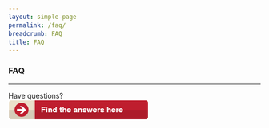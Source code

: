 ```yaml
---
layout: simple-page
permalink: /faq/
breadcrumb: FAQ
title: FAQ
---
```


### FAQ
---
Have questions? <br>
<a href="https://va.ecitizen.gov.sg/cfp/customerPages/mlaw/explorefaq.aspx"><img src="/images/mlaw-faq.png"></a>
